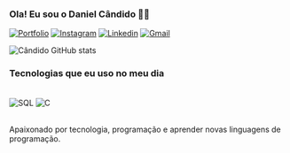 ### Ola! Eu sou o Daniel Cândido 🖐🏻

[![Portfolio](https://img.shields.io/badge/website-000000?style=for-the-badge&logo=About.me&logoColor=white)](https://daniel-candido.netlify.app/)
[![Instagram](https://img.shields.io/badge/Instagram-E4405F?style=for-the-badge&logo=instagram&logoColor=white)](https://www.instagram.com/odaniel.candido/)
[![Linkedin](https://img.shields.io/badge/LinkedIn-0077B5?style=for-the-badge&logo=linkedin&logoColor=white)]()
[![Gmail](https://img.shields.io/badge/Gmail-D14836?style=for-the-badge&logo=gmail&logoColor=white)](mailto:dev.candidosilva@gmail.com?subject=&body=)

![Cândido GitHub stats](https://github-readme-stats.vercel.app/api?username=devcardososilva&show_icons=true&theme=radical)

### Tecnologias que eu uso no meu dia 
<div style="display: inline_block"><br/>
  <img align="center" alt="SQL" src="https://img.shields.io/badge/MySQL-00000F?style=for-the-badge&logo=mysql&logoColor=white" />
  <img align="center" alt="C" src="https://img.shields.io/badge/C-00599C?style=for-the-badge&logo=c&logoColor=white" />
</div><br/>

Apaixonado por tecnologia, programação e aprender novas linguagens de programação.
